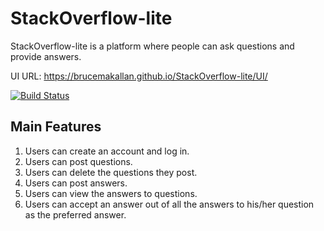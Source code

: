 # StackOverflow-lite
StackOverflow-lite is a platform where people can ask questions and provide answers.

UI URL:
https://brucemakallan.github.io/StackOverflow-lite/UI/

[![Build Status](https://travis-ci.com/brucemakallan/StackOverflow-lite.svg?branch=master)](https://travis-ci.com/brucemakallan/StackOverflow-lite)

## Main Features
1. Users can create an account and log in.
2. Users can post questions.
3. Users can delete the questions they post.
4. Users can post answers.
5. Users can view the answers to questions.
6. Users can accept an answer out of all the answers to his/her question as the preferred answer.
